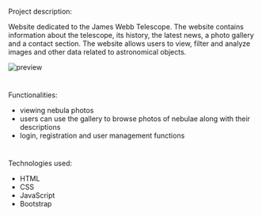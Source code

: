 Project description:

Website dedicated to the James Webb Telescope. The website contains information about the telescope, its history, the latest news, a photo gallery and a contact section. The website allows users to view, filter and analyze images and other data related to astronomical objects.

![preview](https://github.com/ww30361/Nebula/assets/158603884/edd1017a-a45a-43e4-86ec-1be93530d8e4)

#

Functionalities:

<ul>
  <li>viewing nebula photos</li>
  <li>users can use the gallery to browse photos of nebulae along with their descriptions</li>
  <li>login, registration and user management functions</li>
</ul>

#

Technologies used:

<ul>
  <li>HTML</li>
  <li>CSS</li>
  <li>JavaScript</li>
  <li>Bootstrap</li>
</ul>
